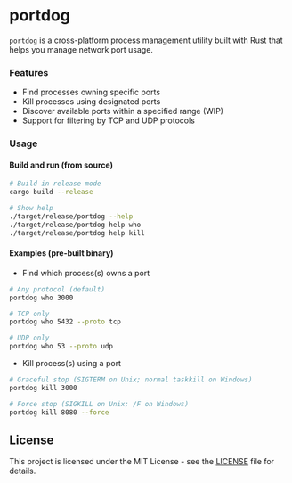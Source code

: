 # portdog

`portdog` is a cross-platform process management utility built with Rust that helps you manage network port usage. 

### Features

- Find processes owning specific ports
- Kill processes using designated ports
- Discover available ports within a specified range (WIP)
- Support for filtering by TCP and UDP protocols

### Usage

#### Build and run (from source)
```bash
# Build in release mode
cargo build --release

# Show help
./target/release/portdog --help
./target/release/portdog help who
./target/release/portdog help kill
```
#### Examples (pre-built binary)

- Find which process(s) owns a port
```bash
# Any protocol (default)
portdog who 3000

# TCP only
portdog who 5432 --proto tcp

# UDP only
portdog who 53 --proto udp
```

- Kill process(s) using a port
```bash
# Graceful stop (SIGTERM on Unix; normal taskkill on Windows)
portdog kill 3000

# Force stop (SIGKILL on Unix; /F on Windows)
portdog kill 8080 --force
```

## License

This project is licensed under the MIT License - see the [LICENSE](LICENSE) file for details.
